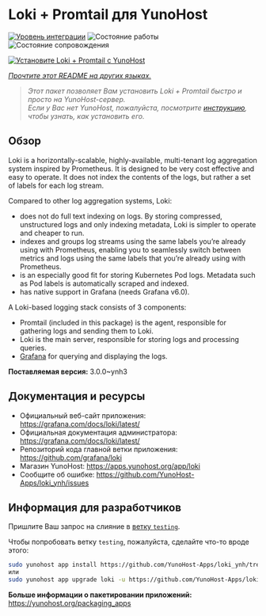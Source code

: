 <!--
Важно: этот README был автоматически сгенерирован <https://github.com/YunoHost/apps/tree/master/tools/readme_generator>
Он НЕ ДОЛЖЕН редактироваться вручную.
-->

# Loki + Promtail для YunoHost

[![Уровень интеграции](https://dash.yunohost.org/integration/loki.svg)](https://ci-apps.yunohost.org/ci/apps/loki/) ![Состояние работы](https://ci-apps.yunohost.org/ci/badges/loki.status.svg) ![Состояние сопровождения](https://ci-apps.yunohost.org/ci/badges/loki.maintain.svg)

[![Установите Loki + Promtail с YunoHost](https://install-app.yunohost.org/install-with-yunohost.svg)](https://install-app.yunohost.org/?app=loki)

*[Прочтите этот README на других языках.](./ALL_README.md)*

> *Этот пакет позволяет Вам установить Loki + Promtail быстро и просто на YunoHost-сервер.*  
> *Если у Вас нет YunoHost, пожалуйста, посмотрите [инструкцию](https://yunohost.org/install), чтобы узнать, как установить его.*

## Обзор

Loki is a horizontally-scalable, highly-available, multi-tenant log aggregation system inspired by Prometheus. It is designed to be very cost effective and easy to operate. It does not index the contents of the logs, but rather a set of labels for each log stream.

Compared to other log aggregation systems, Loki:

- does not do full text indexing on logs. By storing compressed, unstructured logs and only indexing metadata, Loki is simpler to operate and cheaper to run.
- indexes and groups log streams using the same labels you’re already using with Prometheus, enabling you to seamlessly switch between metrics and logs using the same labels that you’re already using with Prometheus.
- is an especially good fit for storing Kubernetes Pod logs. Metadata such as Pod labels is automatically scraped and indexed.
- has native support in Grafana (needs Grafana v6.0).

A Loki-based logging stack consists of 3 components:
- Promtail (included in this package) is the agent, responsible for gathering logs and sending them to Loki.
- Loki is the main server, responsible for storing logs and processing queries.
- [Grafana](https://github.com/Yunohost-Apps/grafana_ynh) for querying and displaying the logs.


**Поставляемая версия:** 3.0.0~ynh3
## Документация и ресурсы

- Официальный веб-сайт приложения: <https://grafana.com/docs/loki/latest/>
- Официальная документация администратора: <https://grafana.com/docs/loki/latest/>
- Репозиторий кода главной ветки приложения: <https://github.com/grafana/loki>
- Магазин YunoHost: <https://apps.yunohost.org/app/loki>
- Сообщите об ошибке: <https://github.com/YunoHost-Apps/loki_ynh/issues>

## Информация для разработчиков

Пришлите Ваш запрос на слияние в [ветку `testing`](https://github.com/YunoHost-Apps/loki_ynh/tree/testing).

Чтобы попробовать ветку `testing`, пожалуйста, сделайте что-то вроде этого:

```bash
sudo yunohost app install https://github.com/YunoHost-Apps/loki_ynh/tree/testing --debug
или
sudo yunohost app upgrade loki -u https://github.com/YunoHost-Apps/loki_ynh/tree/testing --debug
```

**Больше информации о пакетировании приложений:** <https://yunohost.org/packaging_apps>
